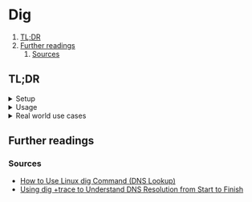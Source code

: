 # Dig

1. [TL;DR](#tldr)
1. [Further readings](#further-readings)
   1. [Sources](#sources)

## TL;DR

<details>
  <summary>Setup</summary>

```sh
# Installation.
apt-get install 'dnsutils'
yum install 'bind-utils'
```

</details>

<details>
  <summary>Usage</summary>

```sh
# Perform a DNS lookup.
dig 'google.com'
dig 'google.com' 'A'

# Perform a reverse lookup.
dig -x '172.217.14.238'

# Only show the IP from the result.
dig 'google.com' '+short'

# Do not echo the executed command.
# This is a global flag, notice the position.
dig +nocmd 'google.com'

# Clear display flags.
dig 'google.com' +noall

# Do not display the answer section of replies.
dig 'google.com' +noanswer

# Print records in a verbose multi-line format with human-readable comments.
dig 'google.com' +multiline

# See resolution trace.
dig 'google.com' '+trace'

# Ask a specific DNS server.
dig '@8.8.8.8' 'google.com'

# Return all results.
dig 'google.com' 'ANY'

# Only return the first answer.
dig +short 'google.com'
```

</details>

<details>
  <summary>Real world use cases</summary>

```sh
dig +trace '@1.1.1.1' 'google.com'
dig 'A' +short '@172.31.0.2' 'fs-0123456789abcdef0.efs.eu-west-1.amazonaws.com'
```

</details>

## Further readings

### Sources

- [How to Use Linux dig Command (DNS Lookup)]
- [Using dig +trace to Understand DNS Resolution from Start to Finish]

<!--
  Reference
  ═╬═Time══
  -->

<!-- Others -->
[how to use linux dig command (dns lookup)]: https://phoenixnap.com/kb/linux-dig-command-examples
[using dig +trace to understand dns resolution from start to finish]: https://ns1.com/blog/using-dig-trace
